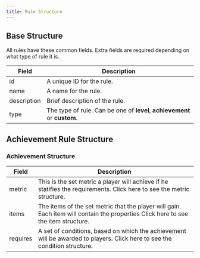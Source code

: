 ```yaml
---
title: Rule Structure
---
```


## Base Structure

All rules have these common fields. Extra fields are required depending on what type of rule it is.

|    Field    |    Description    |
|-------------|-------------------|
| id          | A unique ID for the rule. |
| name        | A name for the rule. |
| description | Brief description of the rule. |
| type        | The type of rule. Can be one of **level**, **achievement** or **custom**. |

## Achievement Rule Structure

### Achievement Structure

|    Field    |    Description    |
|-------------|-------------------|
| metric      | This is the set metric a player will achieve if he statifies the requirements. Click here to see the metric structure. |
| items       | The items of the set metric that the player will gain. Each item will contain the properties Click here to see the item structure. |
| requires    | A set of conditions, based on which the achievement will be awarded to players. Click here to see the condition structure. |


